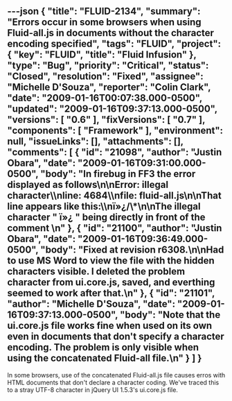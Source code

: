 ---json
{
  "title": "FLUID-2134",
  "summary": "Errors occur in some browsers when using Fluid-all.js in documents without the character encoding specified",
  "tags": "FLUID",
  "project": {
    "key": "FLUID",
    "title": "Fluid Infusion"
  },
  "type": "Bug",
  "priority": "Critical",
  "status": "Closed",
  "resolution": "Fixed",
  "assignee": "Michelle D'Souza",
  "reporter": "Colin Clark",
  "date": "2009-01-16T00:07:38.000-0500",
  "updated": "2009-01-16T09:37:13.000-0500",
  "versions": [
    "0.6"
  ],
  "fixVersions": [
    "0.7"
  ],
  "components": [
    "Framework"
  ],
  "environment": null,
  "issueLinks": [],
  "attachments": [],
  "comments": [
    {
      "id": "21098",
      "author": "Justin Obara",
      "date": "2009-01-16T09:31:00.000-0500",
      "body": "In firebug in FF3 the error displayed as follows\n\nError: illegal character\\\nline: 4684\\\nfile: fluid-all.js\n\nThat line appears like this:\\\nï»¿/\\*\n\nThe illegal character \" ï»¿ \" being directly in front of the comment&#x20;\n"
    },
    {
      "id": "21100",
      "author": "Justin Obara",
      "date": "2009-01-16T09:36:49.000-0500",
      "body": "Fixed at revision r6308.\n\nHad to use MS Word to view the file with the hidden characters visible. I deleted the problem character from ui.core.js, saved, and everthing seemed to work after that.\n"
    },
    {
      "id": "21101",
      "author": "Michelle D'Souza",
      "date": "2009-01-16T09:37:13.000-0500",
      "body": "Note that the ui.core.js file works fine when used on its own even in documents that don't specify a character encoding. The problem is only visible when using the concatenated Fluid-all file.\n"
    }
  ]
}
---
In some browsers, use of the concatenated Fluid-all.js file causes erros with HTML documents that don't declare a character coding. We've traced this to a stray UTF-8 character in jQuery UI 1.5.3's ui.core.js file.

        